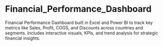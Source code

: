 # Financial_Performance_Dashboard
Financial Performance Dashboard built in Excel and Power BI to track key metrics like Sales, Profit, COGS, and Discounts across countries and segments. Includes interactive visuals, KPIs, and trend analysis for strategic financial insights.

